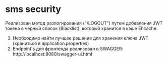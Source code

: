 # sms security
Реализован метод разлогирования ("/LOGOUT") путем добавления JWT токена в черный список (Blacklist), который хранится в кэше Ehcache.
1) Необходимо найти лучшее решение для хранения ключа JWT (храниться в application.properties)
2) Endpoint's для фронтенда реализован в SWAGGER: http://localhost:8080/swagger-ui.html
